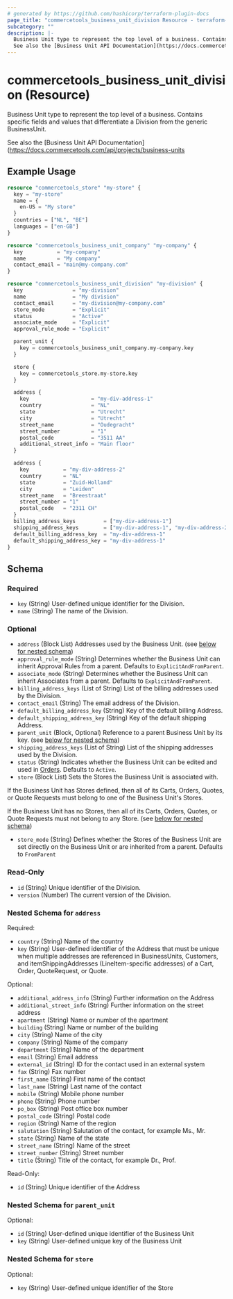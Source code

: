 ```yaml
---
# generated by https://github.com/hashicorp/terraform-plugin-docs
page_title: "commercetools_business_unit_division Resource - terraform-provider-commercetools"
subcategory: ""
description: |-
  Business Unit type to represent the top level of a business. Contains specific fields and values that differentiate a Division from the generic BusinessUnit.
  See also the [Business Unit API Documentation](https://docs.commercetools.com/api/projects/business-units
---
```


# commercetools_business_unit_division (Resource)

Business Unit type to represent the top level of a business. Contains specific fields and values that differentiate a Division from the generic BusinessUnit.

See also the [Business Unit API Documentation](https://docs.commercetools.com/api/projects/business-units

## Example Usage

```terraform
resource "commercetools_store" "my-store" {
  key = "my-store"
  name = {
    en-US = "My store"
  }
  countries = ["NL", "BE"]
  languages = ["en-GB"]
}

resource "commercetools_business_unit_company" "my-company" {
  key           = "my-company"
  name          = "My company"
  contact_email = "main@my-company.com"
}

resource "commercetools_business_unit_division" "my-division" {
  key                = "my-division"
  name               = "My division"
  contact_email      = "my-division@my-company.com"
  store_mode         = "Explicit"
  status             = "Active"
  associate_mode     = "Explicit"
  approval_rule_mode = "Explicit"

  parent_unit {
    key = commercetools_business_unit_company.my-company.key
  }

  store {
    key = commercetools_store.my-store.key
  }

  address {
    key                    = "my-div-address-1"
    country                = "NL"
    state                  = "Utrecht"
    city                   = "Utrecht"
    street_name            = "Oudegracht"
    street_number          = "1"
    postal_code            = "3511 AA"
    additional_street_info = "Main floor"
  }

  address {
    key           = "my-div-address-2"
    country       = "NL"
    state         = "Zuid-Holland"
    city          = "Leiden"
    street_name   = "Breestraat"
    street_number = "1"
    postal_code   = "2311 CH"
  }
  billing_address_keys         = ["my-div-address-1"]
  shipping_address_keys        = ["my-div-address-1", "my-div-address-2"]
  default_billing_address_key  = "my-div-address-1"
  default_shipping_address_key = "my-div-address-1"
}
```

<!-- schema generated by tfplugindocs -->
## Schema

### Required

- `key` (String) User-defined unique identifier for the Division.
- `name` (String) The name of the Division.

### Optional

- `address` (Block List) Addresses used by the Business Unit. (see [below for nested schema](#nestedblock--address))
- `approval_rule_mode` (String) Determines whether the Business Unit can inherit Approval Rules from a parent. Defaults to `ExplicitAndFromParent`.
- `associate_mode` (String) Determines whether the Business Unit can inherit Associates from a parent. Defaults to `ExplicitAndFromParent`.
- `billing_address_keys` (List of String) List of the billing addresses used by the Division.
- `contact_email` (String) The email address of the Division.
- `default_billing_address_key` (String) Key of the default billing Address.
- `default_shipping_address_key` (String) Key of the default shipping Address.
- `parent_unit` (Block, Optional) Reference to a parent Business Unit by its key. (see [below for nested schema](#nestedblock--parent_unit))
- `shipping_address_keys` (List of String) List of the shipping addresses used by the Division.
- `status` (String) Indicates whether the Business Unit can be edited and used in [Orders](https://docs.commercetools.com/api/projects/orders). Defaults to `Active`.
- `store` (Block List) Sets the Stores the Business Unit is associated with. 

If the Business Unit has Stores defined, then all of its Carts, Orders, Quotes, or Quote Requests must belong to one of the Business Unit's Stores.

If the Business Unit has no Stores, then all of its Carts, Orders, Quotes, or Quote Requests must not belong to any Store. (see [below for nested schema](#nestedblock--store))
- `store_mode` (String) Defines whether the Stores of the Business Unit are set directly on the Business Unit or are inherited from a parent. Defaults to `FromParent`

### Read-Only

- `id` (String) Unique identifier of the Division.
- `version` (Number) The current version of the Division.

<a id="nestedblock--address"></a>
### Nested Schema for `address`

Required:

- `country` (String) Name of the country
- `key` (String) User-defined identifier of the Address that must be unique when multiple addresses are referenced in BusinessUnits, Customers, and itemShippingAddresses (LineItem-specific addresses) of a Cart, Order, QuoteRequest, or Quote.

Optional:

- `additional_address_info` (String) Further information on the Address
- `additional_street_info` (String) Further information on the street address
- `apartment` (String) Name or number of the apartment
- `building` (String) Name or number of the building
- `city` (String) Name of the city
- `company` (String) Name of the company
- `department` (String) Name of the department
- `email` (String) Email address
- `external_id` (String) ID for the contact used in an external system
- `fax` (String) Fax number
- `first_name` (String) First name of the contact
- `last_name` (String) Last name of the contact
- `mobile` (String) Mobile phone number
- `phone` (String) Phone number
- `po_box` (String) Post office box number
- `postal_code` (String) Postal code
- `region` (String) Name of the region
- `salutation` (String) Salutation of the contact, for example Ms., Mr.
- `state` (String) Name of the state
- `street_name` (String) Name of the street
- `street_number` (String) Street number
- `title` (String) Title of the contact, for example Dr., Prof.

Read-Only:

- `id` (String) Unique identifier of the Address


<a id="nestedblock--parent_unit"></a>
### Nested Schema for `parent_unit`

Optional:

- `id` (String) User-defined unique identifier of the Business Unit
- `key` (String) User-defined unique key of the Business Unit


<a id="nestedblock--store"></a>
### Nested Schema for `store`

Optional:

- `key` (String) User-defined unique identifier of the Store

